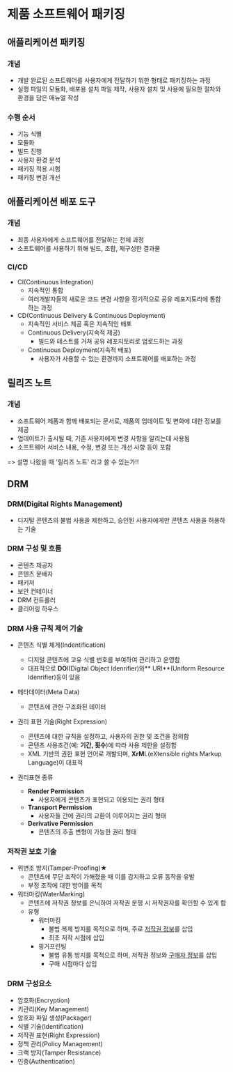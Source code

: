 # 제품 소프트웨어 패키징
## 애플리케이션 패키징
### 개념
- 개발 완료된 소프트웨어를 사용자에게 전달하기 위한 형태로 패키징하는 과정
- 실행 파일의 모듈화, 배포용 설치 파일 제작, 사용자 설치 및 사용에 필요한 절차와 환경을 담은 매뉴얼 작성

### 수행 순서
- 기능 식별
- 모듈화
- 빌드 진행
- 사용자 환경 분석
- 패키징 적용 시험
- 패키징 변경 개선

## 애플리케이션 배포 도구
### 개념
- 최종 사용자에게 소프트웨어를 전달하는 전체 과정
- 소프트웨어를 사용하기 위해 빌드, 조합, 재구성한 결과물

### CI/CD
- CI(Continuous Integration)
  - 지속적인 통합
  - 여러개발자들의 새로운 코드 변경 사항을 정기적으로 공유 레포지토리에 통합하는 과정
- CD(Continuous Delivery & Continuous Deployment)
  - 지속적인 서비스 제공 혹은 지속적인 배포
  - Continuous Delivery(지속적 제공)
    - 빌드와 테스트를 거쳐 공유 레포지토리로 업로드하는 과정
  - Continuous Deployment(지속적 배포)
    - 사용자가 사용할 수 있는 환경까지 소프트웨어를 배포하는 과정

## 릴리즈 노트
### 개념
- 소프트웨어 제품과 함께 배포되는 문서로, 제품의 업데이트 및 변화에 대한 정보를 제공
- 업데이트가 출시될 때, 기존 사용자에게 변경 사항을 알리는데 사용됨
- 소프트웨어 서비스 내용, 수정, 변경 또는 개선 사항 등이 포함

=> 설명 나왔을 때 '릴리즈 노트' 라고 쓸 수 있는가!!

## DRM
### DRM(Digital Rights Management)
- 디지털 콘텐츠의 불법 사용을 제한하고, 승인된 사용자에게만 콘텐츠 사용을 허용하는 기술

### DRM 구성 및 흐름
- 콘텐츠 제공자
- 콘텐츠 분배자
- 패키저
- 보안 컨테이너
- DRM 컨트롤러
- 클리어링 하우스

### DRM 사용 규칙 제어 기술
- 콘텐츠 식별 체게(Indentification)
  - 디지털 콘텐츠에 고유 식별 번호를 부여하여 관리하고 운영함
  - 대표적으로 **DO**I(Digital Object Idenrifier)와** URI**(Uniform Resource Idenrifier)등이 있음
- 메타데이터(Meta Data)
  - 콘텐츠에 관한 구조화된 데이터 
- 권리 표현 기술(Right Expression)
  - 콘텐츠에 대한 규칙을 설정하고, 사용자의 권한 및 조건을 정의함
  - 콘텐츠 사용조건(예: **기간, 횟수**)에 따라 사용 제한을 설정함
  - XML 기반의 권한 표현 언어로 개발되며, **XrM**L(eXtensible rights Markup Language)이 대표적

- 권리표현 종류
  - **Render Permission**
    - 사용자에게 콘텐츠가 표현되고 이용되는 권리 형태
  - **Transport Permission**
    - 사용자들 간에 권리의 교환이 이루어지는 권리 형태
  - **Derivative Permission**
    - 콘텐츠의 추출 변형이 가능한 권리 형태

### 저작권 보호 기술
- 위변조 방지(Tamper-Proofing)★
  - 콘텐츠에 무단 조작이 가해졌을 때 이를 감지하고 오류 동작을 유발
  - 부정 조작에 대한 방어를 목적
- 워터마킹(WaterMarking)
  - 콘텐츠에 저작권 정보를 은닉하여 저작권 분쟁 시 저작권자를 확인할 수 있게 함
  - 유형
    - 워터마킹
      - 불법 복제 방지를 목적으로 하며, 주로 <u>저작권 정보</u>를 삽입
      - 최초 저작 시점에 삽입
    - 핑거프린팅
      - 불법 유통 방지를 목적으로 하며, 저작권 정보와 <u>구매자 정보</u>를 삽입
      - 구매 시점마다 삽입

### DRM 구성요소
- 암호화(Encryption)
- 키관리(Key Management)
- 암호화 파일 생성(Packager)
- 식별 기술(Identification)
- 저작권 표현(Right Expression)
- 정책 관리(Policy Management)
- 크랙 방지(Tamper Resistance)
- 인증(Authentication)